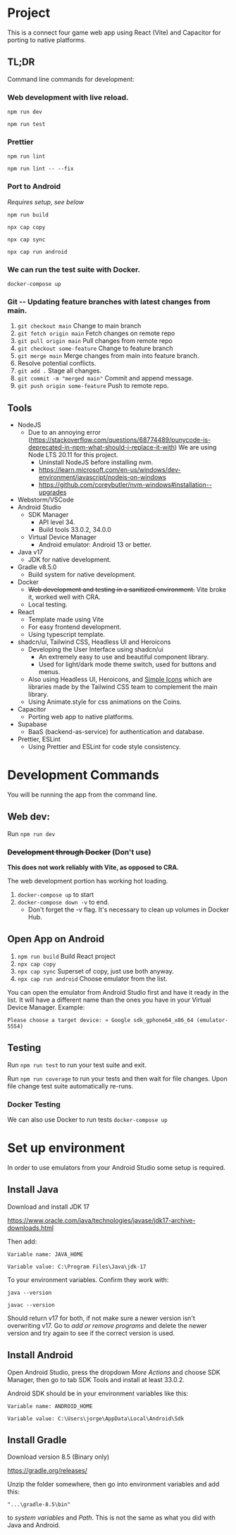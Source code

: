 # Project

This is a connect four game web app using React (Vite) and Capacitor for porting to native platforms.

## TL;DR

Command line commands for development:

### Web development with live reload. 

``npm run dev``

``npm run test``

### Prettier

``npm run lint``

``npm run lint -- --fix``

### Port to Android

_Requires setup, see below_

``npm run build``

``npx cap copy``

``npx cap sync``

``npx cap run android``

### We can run the test suite with Docker.

``docker-compose up``

### Git -- Updating feature branches with latest changes from main.

1. ``git checkout main`` Change to main branch
2. ``git fetch origin main`` Fetch changes on remote repo
3. ``git pull origin main`` Pull changes from remote repo
4. ``git checkout some-feature`` Change to feature branch
5. ``git merge main`` Merge changes from main into feature branch.
6. Resolve potential conflicts.
7. ``git add .`` Stage all changes.
8. ``git commit -m "merged main"`` Commit and append message.
9. ``git push origin some-feature`` Push to remote repo.

## Tools

- NodeJS
    - Due to an annoying
      error (https://stackoverflow.com/questions/68774489/punycode-is-deprecated-in-npm-what-should-i-replace-it-with)
      We are using Node LTS 20.11 for this project.
        - Uninstall NodeJS before installing nvm.
        - https://learn.microsoft.com/en-us/windows/dev-environment/javascript/nodejs-on-windows
        - https://github.com/coreybutler/nvm-windows#installation--upgrades
- Webstorm/VSCode
- Android Studio
    - SDK Manager
        - API level 34.
        - Build tools 33.0.2, 34.0.0
    - Virtual Device Manager
        - Android emulator: Android 13 or better.
- Java v17
    - JDK for native development.
- Gradle v8.5.0
    - Build system for native development.
- Docker
    - ~~Web development and testing in a sanitized environment.~~ Vite broke it, worked well with CRA.
    - Local testing.
- React
    - Template made using Vite
    - For easy frontend development.
    - Using typescript template.
- shadcn/ui, Tailwind CSS, Headless UI and Heroicons
    - Developing the User Interface using shadcn/ui
        - An extremely easy to use and beautiful component library.
        - Used for light/dark mode theme switch, used for buttons and menus.
    - Also using Headless UI, Heroicons, and [Simple Icons](https://github.com/simple-icons/simple-icons) which are libraries made by the Tailwind CSS team to complement the main
      library.
    - Using Animate.style for css animations on the Coins.
- Capacitor
    - Porting web app to native platforms.
- Supabase
    - BaaS (backend-as-service) for authentication and database.
- Prettier, ESLint
    - Using Prettier and ESLint for code style consistency.

# Development Commands

You will be running the app from the command line.

## Web dev:

Run ``npm run dev``

### ~~Development through Docker~~ **(Don't use)**

**This does not work reliably with Vite, as opposed to CRA.**

The web development portion has working hot loading.

1. ``docker-compose up`` to start
2. ``docker-compose down -v`` to end.
    - Don't forget the -v flag. It's necessary to clean up volumes in Docker Hub.

## Open App on Android

1. ``npm run build`` Build React project
2. ``npx cap copy``
3. ``npx cap sync`` Superset of copy, just use both anyway.
4. ``npx cap run android`` Choose emulator from the list.

You can open the emulator from Android Studio first and have it ready in the list. It will have a different
name than the ones you have in your Virtual Device Manager. Example:

``Please choose a target device: » Google sdk_gphone64_x86_64 (emulator-5554)``

## Testing

Run ``npm run test`` to run your test suite and exit.

Run ``npm run coverage`` to run your tests and then wait for file changes. Upon file change test suite automatically
re-runs.

### Docker Testing

We can also use Docker to run tests ``docker-compose up``

# Set up environment

In order to use emulators from your Android Studio some setup is required.

## Install Java

Download and install JDK 17

https://www.oracle.com/java/technologies/javase/jdk17-archive-downloads.html

Then add:

``
Variable name: JAVA_HOME
``

``
Variable value: C:\Program Files\Java\jdk-17
``

To your environment variables. Confirm they work with:

``
java --version
``

``
javac --version
``

Should return v17 for both, if not make sure a newer version isn't overwriting v17. Go to _add or remove programs_ and
delete the newer version and try again to see if the correct version is used.

## Install Android

Open Android Studio, press the dropdown _More Actions_ and choose SDK Manager, then go to tab SDK Tools and install
at least 33.0.2.

Android SDK should be in your environment variables like this:

``
Variable name: ANDROID_HOME
``

``
Variable value: C:\Users\jorge\AppData\Local\Android\Sdk
``

## Install Gradle

Download version 8.5 (Binary only)

https://gradle.org/releases/

Unzip the folder somewhere, then go into environment variables and add this:

``"...\gradle-8.5\bin"``

to _system variables_ and *Path*. This is not the same as what you did with Java and Android.

